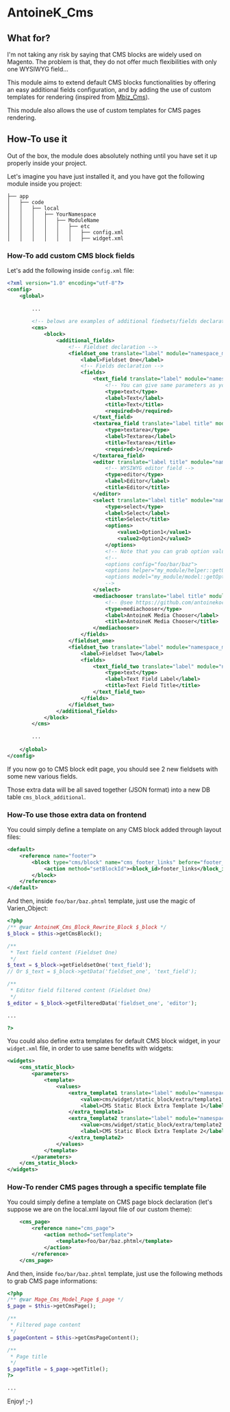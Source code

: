 # AntoineK_Cms

## What for?

I'm not taking any risk by saying that CMS blocks are widely used on Magento. The problem is that, they do not offer much flexibilities with only one WYSIWYG field...

This module aims to extend default CMS blocks functionalities by offering an easy additional fields configuration, and by adding the use of custom templates for rendering (inspired from [Mbiz_Cms](https://github.com/monsieurbiz/Mbiz_Cms)).

This module also allows the use of custom templates for CMS pages rendering.

## How-To use it

Out of the box, the module does absolutely nothing until you have set it up properly inside your project.

Let's imagine you have just installed it, and you have got the following module inside you project:

```
├── app
│   ├── code
│   │   ├── local
│   │   │   ├── YourNamespace
│   │   │   │   ├── ModuleName
│   │   │   │   │   ├── etc
│   │   │   │   │   │   ├── config.xml
│   │   │   │   │   │   ├── widget.xml
```

### How-To add custom CMS block fields

Let's add the following inside `config.xml` file:

```xml
<?xml version="1.0" encoding="utf-8"?>
<config>
    <global>
    
        ...
        
        <!-- belows are examples of additional fiedsets/fields declarations -->
        <cms>
            <block>
                <additional_fields>
                    <!-- Fieldset declaration -->
                    <fieldset_one translate="label" module="namespace_module">
                        <label>Fieldset One</label>
                        <!-- Fields declaration -->
                        <fields>
                            <text_field translate="label" module="namespace_module">
                                <!-- You can give same parameters as you would do with classic Varien_Data_Form_Element_Fieldset::addField() method -->
                                <type>text</type>
                                <label>Text</label>
                                <title>Text</title>
                                <required>0</required>
                            </text_field>
                            <textarea_field translate="label title" module="namespace_module">
                                <type>textarea</type>
                                <label>Textarea</label>
                                <title>Textarea</title>
                                <required>1</required>
                            </textarea_field>
                            <editor translate="label title" module="namespace_module">
                                <!-- WYSIWYG editor field -->
                                <type>editor</type>
                                <label>Editor</label>
                                <title>Editor</title>
                            </editor>
                            <select translate="label title" module="namespace_module">
                                <type>select</type>
                                <label>Select</label>
                                <title>Select</title>
                                <options>
                                    <value1>Option1</value1>
                                    <value2>Option2</value2>
                                </options>
                                <!-- Note that you can grab option values by using config or helper/model method -->
                                <!--
                                <options config="foo/bar/baz">
                                <options helper="my_module/helper::getOptionsMethod">
                                <options model="my_module/model::getOptionsMethod">
                                -->
                            </select>
                            <mediachooser translate="label title" module="namespace_module">
                                <!-- @see https://github.com/antoinekociuba/AntoineK_MediaChooserField -->
                                <type>mediachooser</type>
                                <label>AntoineK Media Chooser</label>
                                <title>AntoineK Media Chooser</title>
                            </mediachooser>
                        </fields>
                    </fieldset_one>
                    <fieldset_two translate="label" module="namespace_module">
                        <label>Fieldset Two</label>
                        <fields>
                            <text_field_two translate="label" module="namespace_module">
                                <type>text</type>
                                <label>Text Field Label</label>
                                <title>Text Field Title</title>
                            </text_field_two>
                        </fields>
                    </fieldset_two>
                </additional_fields>
            </block>
        </cms>
        
        ...
        
    </global>
</config>
```

If you now go to CMS block edit page, you should see 2 new fieldsets with some new various fields.

Those extra data will be all saved together (JSON format) into a new DB table `cms_block_additional`.

### How-To use those extra data on frontend

You could simply define a template on any CMS block added through layout files:
```xml
<default>
    <reference name="footer">
        <block type="cms/block" name="cms_footer_links" before="footer_links" template="foo/bar/baz.phtml">
            <action method="setBlockId"><block_id>footer_links</block_id></action>
        </block>
    </reference>
</default>
```

And then, inside `foo/bar/baz.phtml` template, just use the magic of Varien_Object:

```php
<?php
/** @var AntoineK_Cms_Block_Rewrite_Block $_block */
$_block = $this->getCmsBlock();

/**
 * Text field content (Fieldset One)
 */
$_text = $_block->getFieldsetOne('text_field'); 
// Or $_text = $_block->getData('fieldset_one', 'text_field');

/**
 * Editor field filtered content (Fieldset One)
 */
$_editor = $_block->getFilteredData('fieldset_one', 'editor');

...

?>
```

You could also define extra templates for default CMS block widget, in your `widget.xml` file, in order to use same benefits with widgets:

```xml
<widgets>
    <cms_static_block>
        <parameters>
            <template>
                <values>
                    <extra_template1 translate="label" module="namespace_module">
                        <value>cms/widget/static_block/extra/template1.phtml</value>
                        <label>CMS Static Block Extra Template 1</label>
                    </extra_template1>
                    <extra_template2 translate="label" module="namespace_module">
                        <value>cms/widget/static_block/extra/template2.phtml</value>
                        <label>CMS Static Block Extra Template 2</label>
                    </extra_template2>
                </values>
            </template>
        </parameters>
    </cms_static_block>
</widgets>
```

### How-To render CMS pages through a specific template file

You could simply define a template on CMS page block declaration (let's suppose we are on the local.xml layout file of our custom theme):
```xml
    <cms_page>
        <reference name="cms_page">
            <action method="setTemplate">
                <template>foo/bar/baz.phtml</template>
            </action>
        </reference>
    </cms_page>
```
And then, inside `foo/bar/baz.phtml` template, just use the following methods to grab CMS page informations:

```php
<?php
/** @var Mage_Cms_Model_Page $_page */
$_page = $this->getCmsPage();

/**
 * Filtered page content
 */
$_pageContent = $this->getCmsPageContent();

/**
 * Page title
 */
$_pageTitle = $_page->getTitle();
?>

...
```

Enjoy! ;-)

